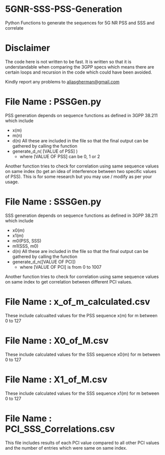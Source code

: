 # 5GNR-SSS-PSS-Generation
Python Functions to generate the sequences for 5G NR PSS and SSS and correlate

# Disclaimer
The code here is not written to be fast. It is written so that it is understandable when comparing the 3GPP specs which means there are certain loops and recursion in the code which could have been avoided.

Kindly report any problems to aliasgherman@gmail.com


# File Name : PSSGen.py
PSS generation depends on sequence functions as defined in 3GPP 38.211 which include
  * x(m)
  * m(n)
  * d(n)
All these are included in the file so that the final output can be gathered by calling the function 
  * generate_d_n( [VALUE of PSS] )
    * where [VALUE OF PSS] can be 0, 1 or 2

Another function tries to check for correlation using same sequence values on same index (to get an idea of interference between two specific values of PSS). This is for some research but you may use / modify as per your usage.

# File Name : SSSGen.py
SSS generation depends on sequence functions as defined in 3GPP 38.211 which include
  * x0(m)
  * x1(m)
  * m0(PSS, SSS)
  * m1(SSS, m0)
  * d(n)
All these are included in the file so that the final output can be gathered by calling the function
  * generate_d_n([VALUE OF PCI])
    * where [VALUE OF PCI] is from 0 to 1007
  
Another function tries to check for correlation using same sequence values on same index to get correlation between different PCI values.

# File Name : x_of_m_calculated.csv
These include calcualted values for the PSS sequence x(m) for m between 0 to 127

# File Name : X0_of_M.csv
These include calculated values for the SSS sequence x0(m) for m between 0 to 127

# File Name : X1_of_M.csv
These include calculated values for the SSS sequence x1(m) for m between 0 to 127

# File Name : PCI_SSS_Correlations.csv
This file includes results of each PCI value compared to all other PCI values and the number of entries which were same on same index. 
  
